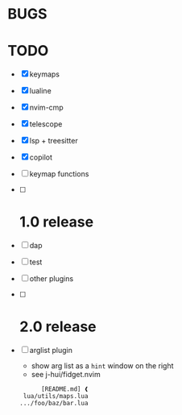 # BUGS

# TODO

- [x] keymaps
- [x] lualine
- [x] nvim-cmp
- [x] telescope
- [x] lsp + treesitter
- [x] copilot
- [ ] keymap functions
- [ ] # 1.0 release
- [ ] dap
- [ ] test
- [ ] other plugins
- [ ] # 2.0 release


- [ ] arglist plugin
    + show arg list as a `hint` window on the right
    + see j-hui/fidget.nvim
    ```
          [README.md] ❰
     lua/utils/maps.lua
    .../foo/baz/bar.lua
    ```
    
